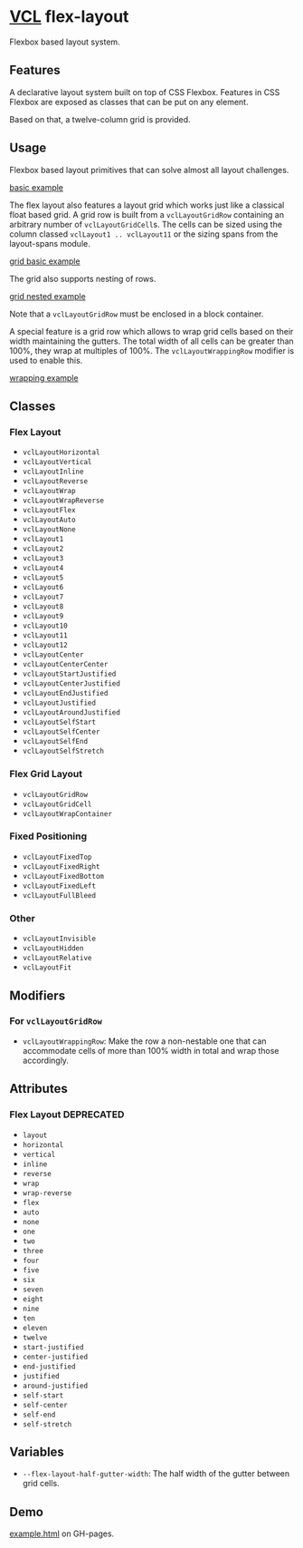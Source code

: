 # [VCL](https://vcl.github.io/) flex-layout

Flexbox based layout system.

## Features

A declarative layout system built on top of CSS Flexbox.
Features in CSS Flexbox are exposed as classes that can be put on
any element.

Based on that, a twelve-column grid is provided.

## Usage

Flexbox based layout primitives that can solve almost all layout challenges.

[basic example](/demo/example-basic.html)

The flex layout also features a layout grid which works just like a classical
float based grid. A grid row is built from a `vclLayoutGridRow` containing
an arbitrary number of `vclLayoutGridCell`s. The cells can be sized using
the column classed `vclLayout1 .. vclLayout11` or the sizing spans from
the layout-spans module.

[grid basic example](/demo/example-grid-basic.html)

The grid also supports nesting of rows.

[grid nested example](/demo/example-grid-nested.html)

Note that a `vclLayoutGridRow` must be enclosed in a block container.

A special feature is a grid row which allows to wrap grid cells based on
their width maintaining the gutters. The total width of all cells can be
greater than 100%, they wrap at multiples of 100%.
The `vclLayoutWrappingRow` modifier is used to enable this.

[wrapping example](/demo/example-grid-wrapping.html)

## Classes

### Flex Layout

- `vclLayoutHorizontal`
- `vclLayoutVertical`
- `vclLayoutInline`
- `vclLayoutReverse`
- `vclLayoutWrap`
- `vclLayoutWrapReverse`
- `vclLayoutFlex`
- `vclLayoutAuto`
- `vclLayoutNone`
- `vclLayout1`
- `vclLayout2`
- `vclLayout3`
- `vclLayout4`
- `vclLayout5`
- `vclLayout6`
- `vclLayout7`
- `vclLayout8`
- `vclLayout9`
- `vclLayout10`
- `vclLayout11`
- `vclLayout12`
- `vclLayoutCenter`
- `vclLayoutCenterCenter`
- `vclLayoutStartJustified`
- `vclLayoutCenterJustified`
- `vclLayoutEndJustified`
- `vclLayoutJustified`
- `vclLayoutAroundJustified`
- `vclLayoutSelfStart`
- `vclLayoutSelfCenter`
- `vclLayoutSelfEnd`
- `vclLayoutSelfStretch`

### Flex Grid Layout

- `vclLayoutGridRow`
- `vclLayoutGridCell`
- `vclLayoutWrapContainer`

### Fixed Positioning

- `vclLayoutFixedTop`
- `vclLayoutFixedRight`
- `vclLayoutFixedBottom`
- `vclLayoutFixedLeft`
- `vclLayoutFullBleed`

### Other

- `vclLayoutInvisible`
- `vclLayoutHidden`
- `vclLayoutRelative`
- `vclLayoutFit`

## Modifiers

### For `vclLayoutGridRow`

- `vclLayoutWrappingRow`: Make the row a non-nestable one that can
accommodate cells of more than 100% width in total and wrap those accordingly.

## Attributes

### Flex Layout DEPRECATED

- `layout`
- `horizontal`
- `vertical`
- `inline`
- `reverse`
- `wrap`
- `wrap-reverse`
- `flex`
- `auto`
- `none`
- `one`
- `two`
- `three`
- `four`
- `five`
- `six`
- `seven`
- `eight`
- `nine`
- `ten`
- `eleven`
- `twelve`
- `start-justified`
- `center-justified`
- `end-justified`
- `justified`
- `around-justified`
- `self-start`
- `self-center`
- `self-end`
- `self-stretch`

## Variables

- `--flex-layout-half-gutter-width`: The half width of the gutter between
grid cells.

## Demo

[example.html](/demo/example.html) on GH-pages.
